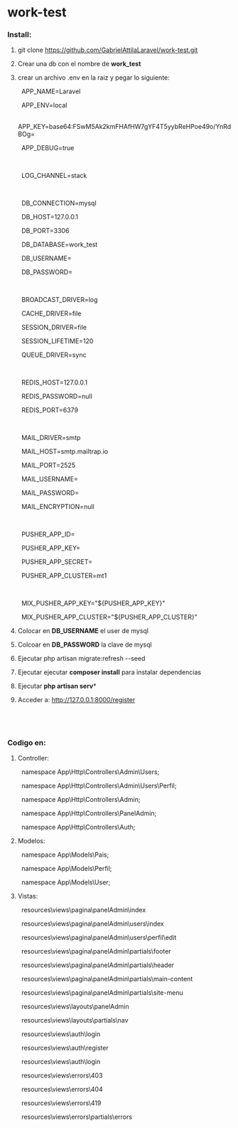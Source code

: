 # work-test #

### Install: ###

1. git clone  https://github.com/GabrielAttilaLaravel/work-test.git
2. Crear una db con el nombre de **work_test**
3. crear un archivo .env en la raiz y pegar lo siguiente:

    &nbsp;
    APP_NAME=Laravel
    
    &nbsp;
    APP_ENV=local
    
    &nbsp;
    APP_KEY=base64:FSwM5Ak2kmFHAfHW7gYF4T5yybReHPoe49o/YnRdBOg=
    
    &nbsp;
    APP_DEBUG=true
    
    &nbsp;
    
    &nbsp;
    LOG_CHANNEL=stack
    
    &nbsp;
    
    &nbsp;
    DB_CONNECTION=mysql
    
    &nbsp;
    DB_HOST=127.0.0.1
    
    &nbsp;
    DB_PORT=3306
    
    &nbsp;
    DB_DATABASE=work_test
    
    &nbsp;
    DB_USERNAME=
    
    &nbsp;
    DB_PASSWORD=
    
    &nbsp;
    
    &nbsp;
    BROADCAST_DRIVER=log
    
    &nbsp;
    CACHE_DRIVER=file
    
    &nbsp;
    SESSION_DRIVER=file
    
    &nbsp;
    SESSION_LIFETIME=120
    
    &nbsp;
    QUEUE_DRIVER=sync
    
    &nbsp;
    
    &nbsp;
    REDIS_HOST=127.0.0.1
    
    &nbsp;
    REDIS_PASSWORD=null
    
    &nbsp;
    REDIS_PORT=6379
    
    &nbsp;
    
    &nbsp;
    MAIL_DRIVER=smtp
    
    &nbsp;
    MAIL_HOST=smtp.mailtrap.io
    
    &nbsp;
    MAIL_PORT=2525
    
    &nbsp;
    MAIL_USERNAME=
    
    &nbsp;
    MAIL_PASSWORD=
    
    &nbsp;
    MAIL_ENCRYPTION=null
    
    &nbsp;
    
    &nbsp;
    PUSHER_APP_ID=
    
    &nbsp;
    PUSHER_APP_KEY=
    
    &nbsp;
    PUSHER_APP_SECRET=
    
    &nbsp;
    PUSHER_APP_CLUSTER=mt1
    
    &nbsp;
    
    &nbsp;
    MIX_PUSHER_APP_KEY="${PUSHER_APP_KEY}"
    
    &nbsp;
    MIX_PUSHER_APP_CLUSTER="${PUSHER_APP_CLUSTER}"

5. Colocar en **DB_USERNAME** el user de mysql
6. Colcoar en **DB_PASSWORD** la clave de mysql
7. Ejecutar php artisan migrate:refresh --seed
8. Ejecutar ejecutar **composer install** para instalar dependencias
9. Ejecutar **php artisan serv***
10. Acceder a: http://127.0.0.1:8000/register

&nbsp;
---
### Codigo en: ###

1. Controller:

    &nbsp;
    namespace App\Http\Controllers\Admin\Users;
    
    &nbsp;
    namespace App\Http\Controllers\Admin\Users\Perfil;
    
    &nbsp;
    namespace App\Http\Controllers\Admin;
    
    &nbsp;
    namespace App\Http\Controllers\PanelAdmin;
  
    &nbsp;
    namespace App\Http\Controllers\Auth;
    
2. Modelos:

    &nbsp;
    namespace App\Models\Pais;
    
    &nbsp;
    namespace App\Models\Perfil;
    
    &nbsp;
    namespace App\Models\User;
    
3. Vistas:

    &nbsp;
    resources\views\pagina\panelAdmin\index
    
    &nbsp;
    resources\views\pagina\panelAdmin\users\index
        
    &nbsp;
    resources\views\pagina\panelAdmin\users\perfil\edit
            
    &nbsp;
    resources\views\pagina\panelAdmin\partials\footer
                
    &nbsp;
    resources\views\pagina\panelAdmin\partials\header
    
    &nbsp;
    resources\views\pagina\panelAdmin\partials\main-content
    
    &nbsp;
    resources\views\pagina\panelAdmin\partials\site-menu
    
    &nbsp;
    resources\views\layouts\panelAdmin
    
    &nbsp;
    resources\views\layouts\partials\nav
    
    &nbsp;
    resources\views\auth\login
    
    &nbsp;
    resources\views\auth\register
    
    &nbsp;
    resources\views\auth\login
    
    &nbsp;
    resources\views\errors\403
    
    &nbsp;
    resources\views\errors\404
    
    &nbsp;
    resources\views\errors\419
    
    &nbsp;
    resources\views\errors\partials\errors